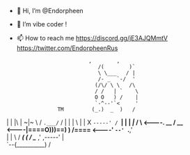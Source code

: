 - 👋 Hi, I’m @Endorpheen
 
- 👀 I’m vibe coder ! 

- 📫 How to reach me https://discord.gg/jE3AJQMmtV https://twitter.com/EndorpheenRus

                                 

                             ,        ,
                                /(        )`
                                \ \___   / |
                                /- _  `-/  '
                               (/\/ \ \   /\
                               / /   | `    \
                               O O   ) /    |
                               `-^--'`<     '
                   TM         (_.)  _  )   /
|  | |\  | ~|~ \ /             `.___/`    /
|  | | \ |  |   X                `-----' /
`__| |  \| _|_ / \  <----.     __ / __   \
                    <----|====O)))==) \) /====
                    <----'    `--' `.__,' \
                                 |        |
                                  \       /
                             ______( (_  / \______
                           ,'  ,-----'   |        \
                           `--{__________)        \/


